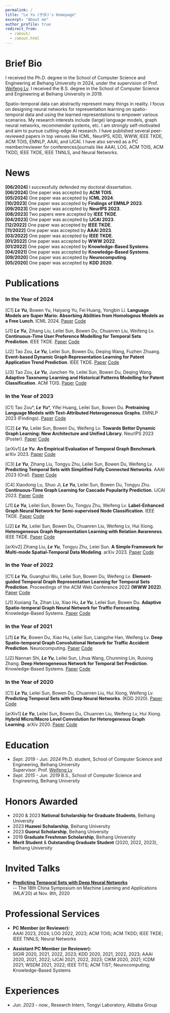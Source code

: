 ```yaml
---
permalink: /
title: "Le Yu (于乐)'s Homepage"
excerpt: "About me"
author_profile: true
redirect_from: 
  - /about/
  - /about.html
---
```



Brief Bio
======
I received the Ph.D. degree in the School of Computer Science and Engineering at Beihang University in 2024, under the supervision of Prof. [Weifeng Lv](https://scse.buaa.edu.cn/info/1387/10314.htm). 
I received the B.S. degree in the School of Computer Science and Engineering at Beihang University in 2019. 

Spatio-temporal data can abstractly represent many things in reality. 
I focus on designing neural networks for representation learning on spatio-temporal data and using the learned representations to empower various scenarios. 
My research interests include (large) language models, graph neural networks, recommender systems, etc. 
I am strongly self-motivated and aim to pursue cutting-edge AI research.
I have published several peer-reviewed papers in top venues like ICML, NeurIPS, KDD, WWW, IEEE TKDE, ACM TOIS, EMNLP, AAAI, and IJCAI.
I have also served as a PC member/reviewer for conferences/journals like AAAI, LOG, ACM TOIS, ACM TKDD, IEEE TKDE, IEEE TNNLS, and Neural Networks.


[comment]: <> (Now, I am **looking for a postdoctoral position** &#40;starting in the second half of 2024&#41;.)

News
======
**[06/2024]** I successfully defended my doctoral dissertation. \
**[06/2024]** One paper was accepted by **ACM TOIS**. \
**[05/2024]** One paper was accepted by **ICML 2024**. \
**[10/2023]** One paper was accepted by **Findings of EMNLP 2023**. \
**[09/2023]** One paper was accepted by **NeurIPS 2023**. \
**[08/2023]** Two papers were accepted by **IEEE TKDE**. \
**[04/2023]** One paper was accepted by **IJCAI 2023**. \
**[12/2022]** One paper was accepted by **IEEE TKDE**. \
**[11/2022]** One paper was accepted by **AAAI 2023**. \
**[03/2022]** One paper was accepted by **IEEE TKDE**. \
**[01/2022]** One paper was accepted by **WWW 2022**. \
**[01/2022]** One paper was accepted by **Knowledge-Based Systems**. \
**[04/2021]** One paper was accepted by **Knowledge-Based Systems**. \
**[09/2020]** One paper was accepted by **Neurocomputing**. \
**[05/2020]** One paper was accepted by **KDD 2020**.


Publications
======
### In the Year of 2024

[C1] ***Le Yu***, Bowen Yu, Haiyang Yu, Fei Huang, Yongbin Li.
  **Language Models are Super Mario: Absorbing Abilities from Homologous Models as a Free Lunch**. 
  ICML 2024.
  [Paper](https://arxiv.org/abs/2311.03099) 
  [Code](https://github.com/yule-BUAA/MergeLM)

[J1] ***Le Yu***, Zihang Liu, Leilei Sun, Bowen Du, Chuanren Liu, Weifeng Lv.
  **Continuous-Time User Preference Modelling for Temporal Sets Prediction**.
  IEEE TKDE.
  [Paper](https://ieeexplore.ieee.org/document/10234655) 
  [Code](https://github.com/yule-BUAA/CTTSP)

[J2] Tao Zou, ***Le Yu***, Leilei Sun, Bowen Du, Deqing Wang, Fuzhen Zhuang.
  **Event-based Dynamic Graph Representation Learning for Patent Application Trend Prediction**.
  IEEE TKDE.
  [Paper](https://ieeexplore.ieee.org/document/10243551) 
  [Code](https://github.com/Hope-Rita/EDGPAT)

[J3] Tao Zou, ***Le Yu***, Junchen Ye, Leilei Sun, Bowen Du, Deqing Wang.
  **Adaptive Taxonomy Learning and Historical Patterns Modelling for Patent Classification**.
  ACM TOIS.
  [Paper](https://dl.acm.org/doi/abs/10.1145/3674834) 
  [Code](https://github.com/hope-rita/patcls)

### In the Year of 2023

[C1] Tao Zou*, ***Le Yu****, Yifei Huang, Leilei Sun, Bowen Du. 
  **Pretraining Language Models with Text-Attributed Heterogeneous Graphs**.
  EMNLP 2023 (Findings).
  [Paper](https://arxiv.org/abs/2310.12580) 
  [Code](https://github.com/hope-rita/thlm)

[C2] ***Le Yu***, Leilei Sun, Bowen Du, Weifeng Lv. 
  **Towards Better Dynamic Graph Learning: New Architecture and Unified Library**.
  NeurIPS 2023 (Poster).
  [Paper](https://arxiv.org/abs/2303.13047) 
  [Code](https://github.com/yule-BUAA/DyGLib)

[arXiv1] ***Le Yu***.
  **An Empirical Evaluation of Temporal Graph Benchmark**.
  arXiv 2023.
  [Paper](https://arxiv.org/abs/2307.12510) 
  [Code](https://github.com/yule-BUAA/DyGLib_TGB)

[C3] ***Le Yu***, Zihang Liu, Tongyu Zhu, Leilei Sun, Bowen Du, Weifeng Lv. 
  **Predicting Temporal Sets with Simplified Fully Connected Networks**.
  AAAI 2023 (Oral).
  [Paper](https://ojs.aaai.org/index.php/AAAI/article/view/25609) 
  [Code](https://github.com/yule-BUAA/SFCNTSP)

[C4] Xiaodong Lu, Shuo Ji, ***Le Yu***, Leilei Sun, Bowen Du, Tongyu Zhu. 
  **Continuous-Time Graph Learning for Cascade Popularity Prediction**.
  IJCAI 2023.
  [Paper](https://www.ijcai.org/proceedings/2023/0247) 
  [Code](https://github.com/lxd99/CTCP)

[J1] ***Le Yu***, Leilei Sun, Bowen Du, Tongyu Zhu, Weifeng Lv. 
  **Label-Enhanced Graph Neural Network for Semi-supervised Node Classification**. 
  IEEE TKDE.
  [Paper](https://ieeexplore.ieee.org/document/9997579) 
  [Code](https://github.com/yule-BUAA/LEGNN)

[J2] ***Le Yu***, Leilei Sun, Bowen Du, Chuanren Liu, Weifeng Lv, Hui Xiong. 
  **Heterogeneous Graph Representation Learning with Relation Awareness**.
  IEEE TKDE.
  [Paper](https://ieeexplore.ieee.org/document/9737399) 
  [Code](https://github.com/yule-BUAA/R-HGNN)  

[arXiv2] Zihang Liu, ***Le Yu***, Tongyu Zhu, Leiei Sun.
  **A Simple Framework for Multi-mode Spatial-Temporal Data Modeling**.
  arXiv 2023.
  [Paper](https://arxiv.org/abs/2308.11204) 
  [Code](https://github.com/lzhmarkk/simmst)

### In the Year of 2022

[C1] ***Le Yu***, Guanghui Wu, Leilei Sun, Bowen Du, Weifeng Lv.
  **Element-guided Temporal Graph Representation Learning for Temporal Sets Prediction**.
  Proceedings of the ACM Web Conference 2022 **(WWW 2022)**.
  [Paper](https://dl.acm.org/doi/10.1145/3485447.3512064) 
  [Code](https://github.com/yule-BUAA/ETGNN)
  
[J1] Xuxiang Ta, Zihan Liu, Xiao Hu, ***Le Yu***, Leilei Sun, Bowen Du.
  **Adaptive Spatio-temporal Graph Neural Network for Traffic Forecasting**.
  Knowledge-Based Systems.
  [Paper](https://www.sciencedirect.com/science/article/pii/S0950705122000508) 
  [Code](https://github.com/LiuZH-19/Ada-STNet)  
  
### In the Year of 2021

[J1] ***Le Yu***, Bowen Du, Xiao Hu, Leilei Sun, Liangzhe Han, Weifeng Lv. 
  **Deep Spatio-temporal Graph Convolutional Network for Traffic Accident Prediction**.
  Neurocomputing.
  [Paper](https://www.sciencedirect.com/science/article/pii/S092523122031451X) 
  [Code](https://github.com/yule-BUAA/DSTGCN)  

[J2] Nannan Shi, ***Le Yu***, Leilei Sun, Lihua Wang, Chunming Lin, Ruixing Zhang.
  **Deep Heterogeneous Network for Temporal Set Prediction**.
  Knowledge-Based Systems.
  [Paper](https://www.sciencedirect.com/science/article/pii/S0950705121003026) 
  [Code](https://github.com/xinlingdedeng/DHNTSP)
  
### In the Year of 2020

[C1] ***Le Yu***, Leilei Sun, Bowen Du, Chuanren Liu, Hui Xiong, Weifeng Lv. 
  **Predicting Temporal Sets with Deep Neural Networks**. 
  (KDD 2020).
  [Paper](https://dl.acm.org/doi/abs/10.1145/3394486.3403152) 
  [Code](https://github.com/yule-BUAA/DNNTSP)

[arXiv1] ***Le Yu***, Leilei Sun, Bowen Du, Chuanren Liu, Weifeng Lv, Hui Xiong. 
  **Hybrid Micro/Macro Level Convolution for Heterogeneous Graph Learning**.
  arXiv 2020.
  [Paper](https://arxiv.org/abs/2012.14722) 
  [Code](https://github.com/yule-BUAA/HGConv)  


Education
======
* *Sept. 2019 - Jun. 2024* Ph.D. student, School of Computer Science and Engineering, Beihang University\
  Supervisor: Prof. [Weifeng Lv](https://scse.buaa.edu.cn/info/1387/10314.htm)
* *Sept. 2015 - Jun. 2019* B.S., School of Computer Science and Engineering, Beihang University


Honors Awarded
======
* 2020 & 2023 **National Scholarship for Graduate Students**, Beihang University
* 2023 **Huawei Scholarship**, Beihang University
* 2023 **Guorui Scholarship**, Beihang University
* 2019 **Graduate Freshman Scholarship**, Beihang University
* **Merit Student** & **Outstanding Graduate Student** (2020, 2022, 2023), Beihang University


Invited Talks
======
- [**Predicting Temporal Sets with Deep Neural Networks**](https://www.lamda.nju.edu.cn/conf/mla20/poster.html) \
-- The 18th China Symposium on Machine Learning and Applications (MLA'20) at Nov. 8th, 2020


Professional Services
======
* **PC Member (or Reviewer):**\
  AAAI 2023, 2024; 
  LOG 2022, 2023;
  ACM TOIS; ACM TKDD; IEEE TKDE; IEEE TNNLS; Neural Networks

* **Assistant PC Member (or Reviewer):**\
  SIGIR 2020, 2021, 2022, 2023;
  KDD 2020, 2021, 2022, 2023;
  AAAI 2020, 2021, 2022;
  IJCAI 2021, 2022, 2023;
  CIKM 2020, 2021; 
  ICDM 2021;
  WSDM 2021, 2022;
  IEEE TITS; ACM TIST; Neurocomputing; Knowledge-Based Systems
  

Experiences
======
* *Jun. 2023 - now.*, Research Intern, Tongyi Laboratory, Alibaba Group
